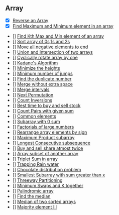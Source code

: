 ## Array

* [x] [Reverse an Array](https://practice.geeksforgeeks.org/problems/reverse-an-array/0)
* [x] [Find Maximum and Minimum element in an array](https://practice.geeksforgeeks.org/problems/find-minimum-and-maximum-element-in-an-array4428/1/)
* [] [Find Kth Max and Min element of an array](https://practice.geeksforgeeks.org/problems/kth-smallest-element5635/1)
* [] [Sort array of 0s,1s and 2s](https://practice.geeksforgeeks.org/problems/sort-an-array-of-0s-1s-and-2s4231/1)
* [] [Move all negative elements to end](https://practice.geeksforgeeks.org/problems/move-all-negative-elements-to-end1813/1/)
* [] [Union and Intersection of two arrays](https://practice.geeksforgeeks.org/problems/union-of-two-arrays3538/1)
* [] [Cyclically rotate array by one](https://practice.geeksforgeeks.org/problems/cyclically-rotate-an-array-by-one2614/1)
* [] [Kadane's Algorithm](https://practice.geeksforgeeks.org/problems/kadanes-algorithm-1587115620/1)
* [] [Minimize the heights](https://practice.geeksforgeeks.org/problems/minimize-the-heights3351/1)
* [] [Minimum number of jumps](https://practice.geeksforgeeks.org/problems/minimum-number-of-jumps-1587115620/1)
* [] [Find the duplicate number](https://leetcode.com/problems/find-the-duplicate-number/)
* [] [Merge without extra space](https://practice.geeksforgeeks.org/problems/merge-two-sorted-arrays5135/1)
* [] [Merge intervals](https://leetcode.com/problems/merge-intervals/)
* [] [Next Permutation](https://leetcode.com/problems/next-permutation/)
* [] [Count Inversions](https://practice.geeksforgeeks.org/problems/inversion-of-array-1587115620/1)
* [] [Best time to buy and sell stock](https://leetcode.com/problems/best-time-to-buy-and-sell-stock/)
* [] [Count Pairs with given sum](https://practice.geeksforgeeks.org/problems/count-pairs-with-given-sum5022/1)
* [] [Common elements](https://practice.geeksforgeeks.org/problems/common-elements1132/1)
* [] [Subarray with 0 sum](https://practice.geeksforgeeks.org/problems/subarray-with-0-sum-1587115621/1)
* [] [Factorials of large numbers](https://practice.geeksforgeeks.org/problems/factorials-of-large-numbers2508/1)
* [] [Rearrange array elements by sign](https://leetcode.com/problems/rearrange-array-elements-by-sign/)
* [] [Maximum Product subarray](https://practice.geeksforgeeks.org/problems/maximum-product-subarray3604/1)
* [] [Longest Consecutive subsequence](https://practice.geeksforgeeks.org/problems/longest-consecutive-subsequence2449/1)
* [] [Buy and sell share atmost twice](https://practice.geeksforgeeks.org/problems/buy-and-sell-a-share-at-most-twice/1/)
* [] [Array subset of another array](https://practice.geeksforgeeks.org/problems/array-subset-of-another-array2317/1)
* [] [Triplet Sum in array](https://practice.geeksforgeeks.org/problems/triplet-sum-in-array-1587115621/1)
* [] [Trapping Rain water](https://practice.geeksforgeeks.org/problems/trapping-rain-water-1587115621/1)
* [] [Chocolate distribution problem](https://practice.geeksforgeeks.org/problems/chocolate-distribution-problem3825/1)
* [] [Smallest Subarray with sum greater than x](https://practice.geeksforgeeks.org/problems/smallest-subarray-with-sum-greater-than-x5651/1)
* [] [Threeway Partitioning](https://practice.geeksforgeeks.org/problems/three-way-partitioning/1)
* [] [Minimum Swaps and K together](https://practice.geeksforgeeks.org/problems/minimum-swaps-required-to-bring-all-elements-less-than-or-equal-to-k-together4847/1)
* [] [Palindromic array](https://practice.geeksforgeeks.org/problems/palindromic-array-1587115620/1)
* [] [Find the median](https://practice.geeksforgeeks.org/problems/find-the-median0527/1)
* [] [Median of two sorted arrays](https://leetcode.com/problems/median-of-two-sorted-arrays/)
* [] [Majority element III](https://www.codingninjas.com/codestudio/problems/elements-occur-more-than-n-k-times_1113146?topList=love-babbar-dsa-sheet-problems)